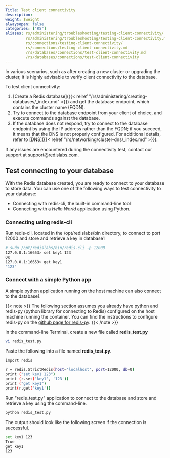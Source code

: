 ```yaml
---
Title: Test client connectivity
description: 
weight: $weight
alwaysopen: false
categories: ["RS"]
aliases: rs/administering/troubleshooting/testing-client-connectivity/
         rs/administering/troubleshooting/testing-client-connectivity.md
         rs/connections/testing-client-connectivity/
         rs/connections/testing-client-connectivity.md
         /rs/databases/connections/test-client-connectivity.md
         /rs/databases/connections/test-client-connectivity
---
```

In various scenarios, such as after creating a new cluster or upgrading
the cluster, it is highly advisable to verify client connectivity to the
database.

To test client connectivity:

1. [Create a Redis database]({{< relref "/rs/administering/creating-databases/_index.md" >}}) and get the database endpoint, which
    contains the cluster name (FQDN).
1. Try to connect to the database endpoint from your client of choice,
    and execute commands against the database.
1. If the database does not respond, try to connect to the database
    endpoint by using the IP address rather than the FQDN; if you
    succeed, it means that the DNS is not properly configured. For
    additional details, refer to
    [DNS]({{< relref "/rs/networking/cluster-dns/_index.md" >}}).

If any issues are encountered during the connectivity test, contact our
support at <support@redislabs.com>.

## Test connecting to your database

With the Redis database created, you are ready to connect to your
database to store data. You can use one of the following ways to test
connectivity to your database:

- Connecting with redis-cli, the built-in command-line tool
- Connecting with a _Hello World_ application using Python.

### Connecting using redis-cli

Run redis-cli, located in the /opt/redislabs/bin directory, to connect
to port 12000 and store and retrieve a key in database1

```sh
# sudo /opt/redislabs/bin/redis-cli -p 12000
127.0.0.1:16653> set key1 123
OK
127.0.0.1:16653> get key1
"123"
```

### Connect with a simple Python app

A simple python application running on the host machine can also connect
to the database1.

{{< note >}}
The following section assumes you already have python and redis-py
(python library for connecting to Redis) configured on the host machine running the container.
You can find the instructions to configure redis-py on the
[github page for redis-py](https://github.com/andymccurdy/redis-py).
{{< /note >}}

In the command-line Terminal, create a new file called
**redis_test.py**

```sh
vi redis_test.py
```

Paste the following into a file named **redis_test.py**.

```sh
import redis

r = redis.StrictRedis(host='localhost', port=12000, db=0)
print ("set key1 123")
print (r.set('key1', '123'))
print ("get key1")
print(r.get('key1'))
```

Run "redis_test.py" application to connect to the database and store
and retrieve a key using the command-line.

```sh
python redis_test.py
```

The output should look like the following screen if the connection is
successful.

```sh
set key1 123
True
get key1
123
```
